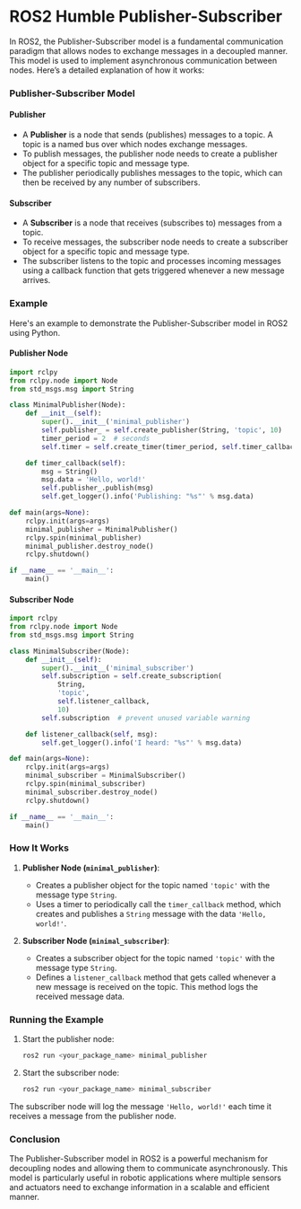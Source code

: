 # ROS2 Humble Publisher-Subscriber

In ROS2, the Publisher-Subscriber model is a fundamental communication paradigm that allows nodes to exchange messages in a decoupled manner. This model is used to implement asynchronous communication between nodes. Here’s a detailed explanation of how it works:

### Publisher-Subscriber Model

#### Publisher
- A **Publisher** is a node that sends (publishes) messages to a topic. A topic is a named bus over which nodes exchange messages.
- To publish messages, the publisher node needs to create a publisher object for a specific topic and message type.
- The publisher periodically publishes messages to the topic, which can then be received by any number of subscribers.

#### Subscriber
- A **Subscriber** is a node that receives (subscribes to) messages from a topic.
- To receive messages, the subscriber node needs to create a subscriber object for a specific topic and message type.
- The subscriber listens to the topic and processes incoming messages using a callback function that gets triggered whenever a new message arrives.

### Example

Here's an example to demonstrate the Publisher-Subscriber model in ROS2 using Python.

#### Publisher Node

```python
import rclpy
from rclpy.node import Node
from std_msgs.msg import String

class MinimalPublisher(Node):
    def __init__(self):
        super().__init__('minimal_publisher')
        self.publisher_ = self.create_publisher(String, 'topic', 10)
        timer_period = 2  # seconds
        self.timer = self.create_timer(timer_period, self.timer_callback)

    def timer_callback(self):
        msg = String()
        msg.data = 'Hello, world!'
        self.publisher_.publish(msg)
        self.get_logger().info('Publishing: "%s"' % msg.data)

def main(args=None):
    rclpy.init(args=args)
    minimal_publisher = MinimalPublisher()
    rclpy.spin(minimal_publisher)
    minimal_publisher.destroy_node()
    rclpy.shutdown()

if __name__ == '__main__':
    main()
```

#### Subscriber Node

```python
import rclpy
from rclpy.node import Node
from std_msgs.msg import String

class MinimalSubscriber(Node):
    def __init__(self):
        super().__init__('minimal_subscriber')
        self.subscription = self.create_subscription(
            String,
            'topic',
            self.listener_callback,
            10)
        self.subscription  # prevent unused variable warning

    def listener_callback(self, msg):
        self.get_logger().info('I heard: "%s"' % msg.data)

def main(args=None):
    rclpy.init(args=args)
    minimal_subscriber = MinimalSubscriber()
    rclpy.spin(minimal_subscriber)
    minimal_subscriber.destroy_node()
    rclpy.shutdown()

if __name__ == '__main__':
    main()
```

### How It Works

1. **Publisher Node (`minimal_publisher`)**:
   - Creates a publisher object for the topic named `'topic'` with the message type `String`.
   - Uses a timer to periodically call the `timer_callback` method, which creates and publishes a `String` message with the data `'Hello, world!'`.

2. **Subscriber Node (`minimal_subscriber`)**:
   - Creates a subscriber object for the topic named `'topic'` with the message type `String`.
   - Defines a `listener_callback` method that gets called whenever a new message is received on the topic. This method logs the received message data.

### Running the Example

1. Start the publisher node:
   ```sh
   ros2 run <your_package_name> minimal_publisher
   ```

2. Start the subscriber node:
   ```sh
   ros2 run <your_package_name> minimal_subscriber
   ```

The subscriber node will log the message `'Hello, world!'` each time it receives a message from the publisher node.

### Conclusion

The Publisher-Subscriber model in ROS2 is a powerful mechanism for decoupling nodes and allowing them to communicate asynchronously. This model is particularly useful in robotic applications where multiple sensors and actuators need to exchange information in a scalable and efficient manner.